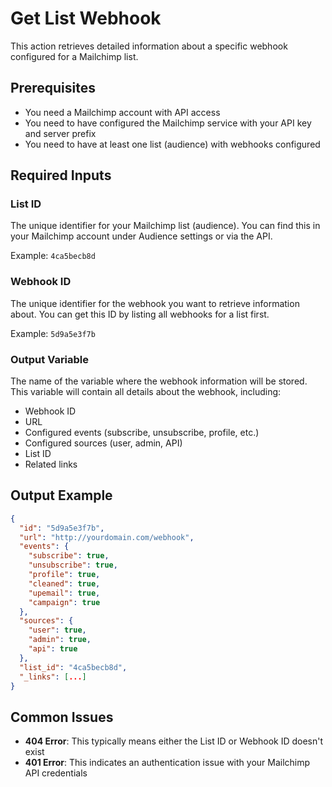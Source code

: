 # Get List Webhook

This action retrieves detailed information about a specific webhook configured for a Mailchimp list.

## Prerequisites

- You need a Mailchimp account with API access
- You need to have configured the Mailchimp service with your API key and server prefix
- You need to have at least one list (audience) with webhooks configured

## Required Inputs

### List ID
The unique identifier for your Mailchimp list (audience). You can find this in your Mailchimp account under Audience settings or via the API.

Example: `4ca5becb8d`

### Webhook ID
The unique identifier for the webhook you want to retrieve information about. You can get this ID by listing all webhooks for a list first.

Example: `5d9a5e3f7b`

### Output Variable
The name of the variable where the webhook information will be stored. This variable will contain all details about the webhook, including:

- Webhook ID
- URL
- Configured events (subscribe, unsubscribe, profile, etc.)
- Configured sources (user, admin, API)
- List ID
- Related links

## Output Example

```json
{
  "id": "5d9a5e3f7b",
  "url": "http://yourdomain.com/webhook",
  "events": {
    "subscribe": true,
    "unsubscribe": true,
    "profile": true,
    "cleaned": true,
    "upemail": true,
    "campaign": true
  },
  "sources": {
    "user": true,
    "admin": true,
    "api": true
  },
  "list_id": "4ca5becb8d",
  "_links": [...]
}
```

## Common Issues

- **404 Error**: This typically means either the List ID or Webhook ID doesn't exist
- **401 Error**: This indicates an authentication issue with your Mailchimp API credentials
